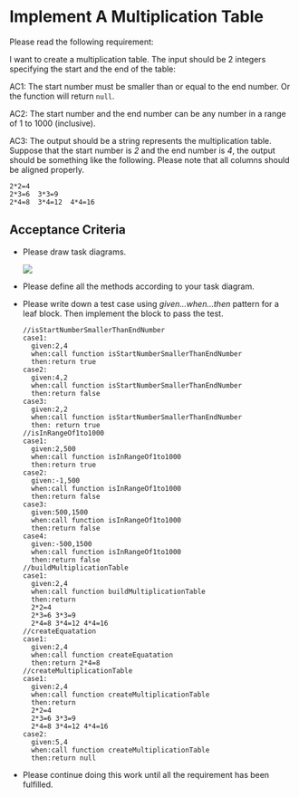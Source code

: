 ﻿# Implement A Multiplication Table

Please read the following requirement:

I want to create a multiplication table. The input should be 2 integers specifying the start and the end of the table:

AC1: The start number must be smaller than or equal to the end number. Or the function will return `null`.

AC2: The start number and the end number can be any number in a range of 1 to 1000 (inclusive).

AC3: The output should be a string represents the multiplication table. Suppose that the start number is *2* and the end number is *4*, the output should be something like the following. Please note that all columns should be aligned properly.

```
2*2=4
2*3=6  3*3=9
2*4=8  3*4=12  4*4=16
```

## Acceptance Criteria

* Please draw task diagrams.

  ![](D:\GoogleDownload\功能结构图.png)

* Please define all the methods according to your task diagram.

* Please write down a test case using *given...when...then* pattern for a leaf block. Then implement the block to pass the test.

  ```
  //isStartNumberSmallerThanEndNumber
  case1:
  	given:2,4
  	when:call function isStartNumberSmallerThanEndNumber
  	then:return true
  case2:
  	given:4,2
  	when:call function isStartNumberSmallerThanEndNumber
  	then:return false
  case3:
  	given:2,2
  	when:call function isStartNumberSmallerThanEndNumber
  	then: return true   
  //isInRangeOf1to1000
  case1:
  	given:2,500
  	when:call function isInRangeOf1to1000
  	then:return true
  case2:
  	given:-1,500
  	when:call function isInRangeOf1to1000
  	then:return false
  case3:
  	given:500,1500
  	when:call function isInRangeOf1to1000
  	then:return false
  case4:
  	given:-500,1500
  	when:call function isInRangeOf1to1000
  	then:return false
  //buildMultiplicationTable
  case1:
  	given:2,4
  	when:call function buildMultiplicationTable
  	then:return 
  	2*2=4
  	2*3=6 3*3=9
  	2*4=8 3*4=12 4*4=16
  //createEquatation
  case1:
  	given:2,4
  	when:call function createEquatation
  	then:return 2*4=8
  //createMultiplicationTable
  case1:
  	given:2,4
  	when:call function createMultiplicationTable
  	then:return 
  	2*2=4
  	2*3=6 3*3=9
  	2*4=8 3*4=12 4*4=16
  case2:
  	given:5,4
  	when:call function createMultiplicationTable
  	then:return null	
  ```

  

* Please continue doing this work until all the requirement has been fulfilled.

  

